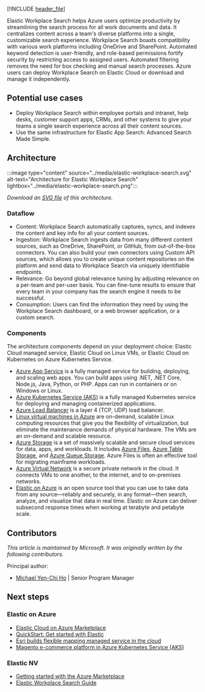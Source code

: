 [!INCLUDE [header_file](../../../includes/sol-idea-header.md)]

Elastic Workplace Search helps Azure users optimize productivity by streamlining the search process for all work documents and data. It centralizes content across a team's diverse platforms into a single, customizable search experience. Workplace Search boasts compatibility with various work platforms including OneDrive and SharePoint. Automated keyword detection is user-friendly, and role-based permissions fortify security by restricting access to assigned users. Automated filtering removes the need for box checking and manual search processes. Azure users can deploy Workplace Search on Elastic Cloud or download and manage it independently.

## Potential use cases

- Deploy Workplace Search within employee portals and intranet, help desks, customer support apps, CRMs, and other systems to give your teams a single search experience across all their content sources.
- Use the same infrastructure for Elastic App Search: Advanced Search Made Simple.

## Architecture

:::image type="content" source="../media/elastic-workplace-search.svg" alt-text="Architecture for Elastic Workplace Search" lightbox="../media/elastic-workplace-search.png":::

*Download an [SVG file](../media/elastic-workplace-search.svg) of this architecture.*

### Dataflow

- Content: Workplace Search automatically captures, syncs, and indexes the content and key info for all your content sources.
- Ingestion: Workplace Search ingests data from many different content sources, such as OneDrive, SharePoint, or GitHub, from out-of-the-box connectors. You can also build your own connectors using Custom API sources, which allows you to create unique content repositories on the platform and send data to Workplace Search via uniquely identifiable endpoints.
- Relevance: Go beyond global relevance tuning by adjusting relevance on a per-team and per-user basis. You can fine-tune results to ensure that every team in your company has the search engine it needs to be successful.
- Consumption: Users can find the information they need by using the Workplace Search dashboard, or a web browser application, or a custom search.

### Components

The architecture components depend on your deployment choice: Elastic Cloud managed service, Elastic Cloud on Linux VMs, or Elastic Cloud on Kubernetes on Azure Kubernetes Service.

- [Azure App Service](https://azure.microsoft.com/services/app-service) is a fully managed service for building, deploying, and scaling web apps. You can build apps using .NET, .NET Core, Node.js, Java, Python, or PHP. Apps can run in containers or on Windows or Linux.
- [Azure Kubernetes Service (AKS)](https://azure.microsoft.com/services/kubernetes-service) is a fully managed Kubernetes service for deploying and managing containerized applications.
- [Azure Load Balancer](https://azure.microsoft.com/services/load-balancer) is a layer 4 (TCP, UDP) load balancer.
- [Linux virtual machines in Azure](https://azure.microsoft.com/services/virtual-machines/linux) are on-demand, scalable Linux computing resources that give you the flexibility of virtualization, but eliminate the maintenance demands of physical hardware. The VMs are an on-demand and scalable resource.
- [Azure Storage](https://azure.microsoft.com/product-categories/storage) is a set of massively scalable and secure cloud services for data, apps, and workloads. It includes [Azure Files](https://azure.microsoft.com/services/storage/files), [Azure Table Storage](https://azure.microsoft.com/services/storage/tables), and [Azure Queue Storage](https://azure.microsoft.com/services/storage/queues). Azure Files is often an effective tool for migrating mainframe workloads.
- [Azure Virtual Network](https://azure.microsoft.com/services/virtual-network) is a secure private network in the cloud. It connects VMs to one another, to the internet, and to on-premises networks.
- [Elastic on Azure](https://azure.microsoft.com/en-us/overview/linux-on-azure/elastic) is an open source tool that you can use to  take data from any source—reliably and securely, in any format—then search, analyze, and visualize that data in real time. Elastic on Azure can deliver subsecond response times when working at terabyte and petabyte scale.

## Contributors

*This article is maintained by Microsoft. It was originally written by the following contributors.*

Principal author:

 * [Michael Yen-Chi Ho](https://www.linkedin.com/in/yenchiho) | Senior Program Manager

## Next steps

### Elastic on Azure

- [Elastic Cloud on Azure Marketplace](https://azuremarketplace.microsoft.com/en-us/marketplace/apps/elastic.ec-azure-pp?tab=Overview)
- [QuickStart: Get started with Elastic](/azure/partner-solutions/elastic/create)
- [Esri builds flexible mapping managed service in the cloud](https://customers.microsoft.com/en-us/story/esri)
- [Magento e-commerce platform in Azure Kubernetes Service (AKS)](../../example-scenario/magento/magento-azure.yml)

### Elastic NV

- [Getting started with the Azure Marketplace](https://www.elastic.co/guide/en/elastic-stack-deploy/current/azure-marketplace-getting-started.html#azure-marketplace-getting-started)
- [Elastic Workplace Search Guide](https://www.elastic.co/guide/en/workplace-search/current/index.html)
